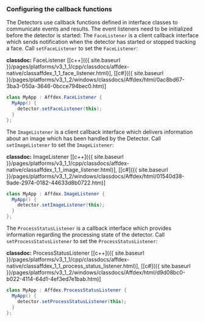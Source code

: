 ### Configuring the callback functions
The Detectors use callback functions defined in interface classes to communicate events and results. The event listeners need to be initialized before the detector is started:
The ```FaceListener``` is a client callback interface which sends notification when the detector has started or stopped tracking a face. Call `setFaceListener` to set the `FaceListener`:  

**classdoc:** FaceListener [[c++]({{ site.baseurl }}/pages/platforms/v3_1_1/cpp/classdocs/affdex-native/classaffdex_1_1_face_listener.html)], [[c#]({{ site.baseurl }}/pages/platforms/v3_1_2/windows/classdocs/Affdex/html/0ac8bd67-3ba3-050a-3646-0bcce794bec0.htm)]

```csharp
class MyApp : Affdex.FaceListener {
  MyApp() {
    detector.setFaceListener(this);
  }
};
```

The ```ImageListener``` is a client callback interface which delivers information about an image which has been handled by the Detector. Call `setImageListener` to set the `ImageListener`:  

**classdoc:** ImageListener [[c++]({{ site.baseurl }}/pages/platforms/v3_1_1/cpp/classdocs/affdex-native/classaffdex_1_1_image_listener.html)], [[c#]({{ site.baseurl }}/pages/platforms/v3_1_2/windows/classdocs/Affdex/html/01540d38-9ade-2974-0182-44633d8b0722.htm)]

```csharp
class MyApp : Affdex.ImageListener {
  MyApp() {
    detector.setImageListener(this);
  }
};
```

The ```ProcessStatusListener``` is a callback interface which provides information regarding the processing state of the detector. Call `setProcessStatusListener` to set the `ProcessStatusListener`:  

**classdoc:** ProcessStatusListener [[c++]({{ site.baseurl }}/pages/platforms/v3_1_1/cpp/classdocs/affdex-native/classaffdex_1_1_process_status_listener.html)], [[c#]({{ site.baseurl }}/pages/platforms/v3_1_2/windows/classdocs/Affdex/html/d9d08bc0-b022-4114-64d1-4ef3ed7e1bab.htm)]

```csharp
class MyApp : Affdex.ProcessStatusListener {
  MyApp() {
    detector.setProcessStatusListener(this);
  }
};
```
